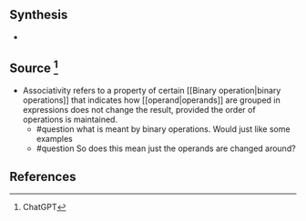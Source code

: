 ## Synthesis
-  
## Source [^1]
- Associativity refers to a property of certain [[Binary operation|binary operations]] that indicates how [[operand|operands]] are grouped in expressions does not change the result, provided the order of operations is maintained.
	- #question what is meant by binary operations. Would just like some examples
	- #question So does this mean just the operands are changed around?
## References

[^1]: ChatGPT